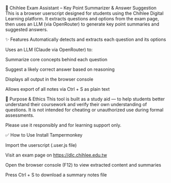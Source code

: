 📘 Chihlee Exam Assistant – Key Point Summarizer & Answer Suggestion
This is a browser userscript designed for students using the Chihlee Digital Learning platform. It extracts questions and options from the exam page, then uses an LLM (via OpenRouter) to generate key point summaries and suggested answers.

✨ Features
Automatically detects and extracts each question and its options

Uses an LLM (Claude via OpenRouter) to:

Summarize core concepts behind each question

Suggest a likely correct answer based on reasoning

Displays all output in the browser console

Allows export of all notes via Ctrl + S as plain text

🎯 Purpose & Ethics
This tool is built as a study aid — to help students better understand their coursework and verify their own understanding of questions.
It is not intended for cheating or unauthorized use during formal assessments.

Please use it responsibly and for learning support only.

✅ How to Use
Install Tampermonkey

Import the userscript (.user.js file)

Visit an exam page on https://dlc.chihlee.edu.tw

Open the browser console (F12) to view extracted content and summaries

Press Ctrl + S to download a summary notes file
